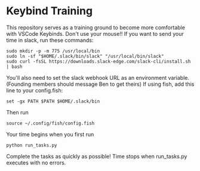 # Keybind Training

This repository serves as a training ground to become more comfortable with VSCode Keybinds.
Don't use your mouse!!
If you want to send your time in slack, run these commands:
```
sudo mkdir -p -m 775 /usr/local/bin
sudo ln -sf "$HOME/.slack/bin/slack" "/usr/local/bin/slack"
sudo curl -fsSL https://downloads.slack-edge.com/slack-cli/install.sh | bash
```
You'll also need to set the slack webhook URL as an environment variable. (Founding members should message Ben to get theirs)
If using fish, add this line to your config.fish:
```
set -gx PATH $PATH $HOME/.slack/bin
```
Then run
```
source ~/.config/fish/config.fish
```
Your time begins when you first run 
```
python run_tasks.py
```
Complete the tasks as quickly as possible! Time stops when run_tasks.py executes with no errors.
